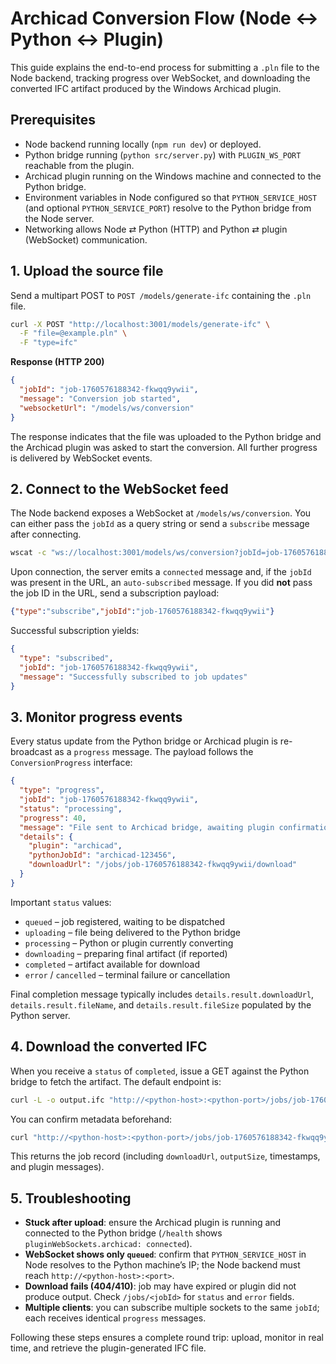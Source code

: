 # Archicad Conversion Flow (Node ↔ Python ↔ Plugin)

This guide explains the end-to-end process for submitting a `.pln` file to the Node backend, tracking progress over WebSocket, and downloading the converted IFC artifact produced by the Windows Archicad plugin.

## Prerequisites

- Node backend running locally (`npm run dev`) or deployed.
- Python bridge running (`python src/server.py`) with `PLUGIN_WS_PORT` reachable from the plugin.
- Archicad plugin running on the Windows machine and connected to the Python bridge.
- Environment variables in Node configured so that `PYTHON_SERVICE_HOST` (and optional `PYTHON_SERVICE_PORT`) resolve to the Python bridge from the Node server.
- Networking allows Node ⇄ Python (HTTP) and Python ⇄ plugin (WebSocket) communication.

## 1. Upload the source file

Send a multipart POST to `POST /models/generate-ifc` containing the `.pln` file.

```bash
curl -X POST "http://localhost:3001/models/generate-ifc" \
  -F "file=@example.pln" \
  -F "type=ifc"
```

**Response (HTTP 200)**

```json
{
  "jobId": "job-1760576188342-fkwqq9ywii",
  "message": "Conversion job started",
  "websocketUrl": "/models/ws/conversion"
}
```

The response indicates that the file was uploaded to the Python bridge and the Archicad plugin was asked to start the conversion. All further progress is delivered by WebSocket events.

## 2. Connect to the WebSocket feed

The Node backend exposes a WebSocket at `/models/ws/conversion`. You can either pass the `jobId` as a query string or send a `subscribe` message after connecting.

```bash
wscat -c "ws://localhost:3001/models/ws/conversion?jobId=job-1760576188342-fkwqq9ywii"
```

Upon connection, the server emits a `connected` message and, if the `jobId` was present in the URL, an `auto-subscribed` message. If you did **not** pass the job ID in the URL, send a subscription payload:

```json
{"type":"subscribe","jobId":"job-1760576188342-fkwqq9ywii"}
```

Successful subscription yields:

```json
{
  "type": "subscribed",
  "jobId": "job-1760576188342-fkwqq9ywii",
  "message": "Successfully subscribed to job updates"
}
```

## 3. Monitor progress events

Every status update from the Python bridge or Archicad plugin is re-broadcast as a `progress` message. The payload follows the `ConversionProgress` interface:

```json
{
  "type": "progress",
  "jobId": "job-1760576188342-fkwqq9ywii",
  "status": "processing",
  "progress": 40,
  "message": "File sent to Archicad bridge, awaiting plugin confirmation",
  "details": {
    "plugin": "archicad",
    "pythonJobId": "archicad-123456",
    "downloadUrl": "/jobs/job-1760576188342-fkwqq9ywii/download"
  }
}
```

Important `status` values:

- `queued` – job registered, waiting to be dispatched
- `uploading` – file being delivered to the Python bridge
- `processing` – Python or plugin currently converting
- `downloading` – preparing final artifact (if reported)
- `completed` – artifact available for download
- `error` / `cancelled` – terminal failure or cancellation

Final completion message typically includes `details.result.downloadUrl`, `details.result.fileName`, and `details.result.fileSize` populated by the Python server.

## 4. Download the converted IFC

When you receive a `status` of `completed`, issue a GET against the Python bridge to fetch the artifact. The default endpoint is:

```bash
curl -L -o output.ifc "http://<python-host>:<python-port>/jobs/job-1760576188342-fkwqq9ywii/download"
```

You can confirm metadata beforehand:

```bash
curl "http://<python-host>:<python-port>/jobs/job-1760576188342-fkwqq9ywii"
```

This returns the job record (including `downloadUrl`, `outputSize`, timestamps, and plugin messages).

## 5. Troubleshooting

- **Stuck after upload**: ensure the Archicad plugin is running and connected to the Python bridge (`/health` shows `pluginWebSockets.archicad: connected`).
- **WebSocket shows only `queued`**: confirm that `PYTHON_SERVICE_HOST` in Node resolves to the Python machine’s IP; the Node backend must reach `http://<python-host>:<port>`.
- **Download fails (404/410)**: job may have expired or plugin did not produce output. Check `/jobs/<jobId>` for `status` and `error` fields.
- **Multiple clients**: you can subscribe multiple sockets to the same `jobId`; each receives identical `progress` messages.

Following these steps ensures a complete round trip: upload, monitor in real time, and retrieve the plugin-generated IFC file.
